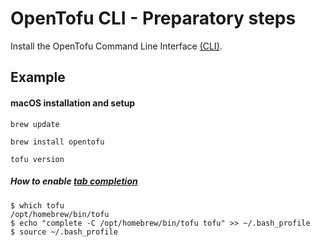 # OpenTofu CLI - Preparatory steps

Install the OpenTofu Command Line Interface [(CLI)](https://opentofu.org/docs/intro/install/homebrew/).

## Example

#### macOS installation and setup

```console
brew update
```

```console 
brew install opentofu
```

```console
tofu version
```

##### How to enable [tab completion](https://opentofu.org/docs/cli/commands/#shell-tab-completion)

```console 
$ which tofu
/opt/homebrew/bin/tofu
$ echo "complete -C /opt/homebrew/bin/tofu tofu" >> ~/.bash_profile
$ source ~/.bash_profile
```
